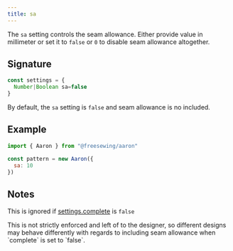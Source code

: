 ```yaml
---
title: sa
---
```


The `sa` setting controls the seam allowance. Either provide value in
millimeter or set it to `false` or `0` to disable seam allowance altogether.

## Signature

```js
const settings = {
  Number|Boolean sa=false
}
```

By default, the `sa` setting is `false` and seam allowance is no included.

## Example

```js
import { Aaron } from "@freesewing/aaron"

const pattern = new Aaron({
  sa: 10
})
```

## Notes

This is ignored if [settings.complete](/reference/settings/complete) is `false`

<Comment by="joost">
This is not strictly enforced and left of to the designer, so different designs
may behave differently with regards to including seam allowance when `complete` is
set to `false`.
</Comment>
